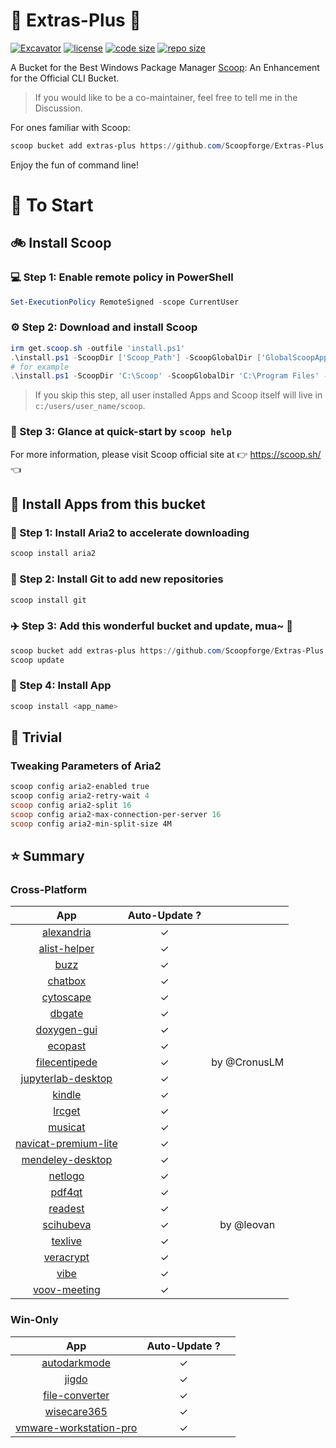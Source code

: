 # 🍨 Extras-Plus 🍨

[![Excavator](https://github.com/Scoopforge/Extras-Plus/actions/workflows/ci.yml/badge.svg)](https://github.com/Scoopforge/Extras-Plus/actions/workflows/ci.yml)
[![license](https://img.shields.io/github/license/Scoopforge/Extras-Plus)](https://github.com/Scoopforge/Extras-Plus/blob/master/LICENSE)
[![code size](https://img.shields.io/github/languages/code-size/Scoopforge/Extras-Plus.svg)](https://img.shields.io/github/languages/code-size/Scoopforge/Extras-Plus.svg)
[![repo size](https://img.shields.io/github/repo-size/Scoopforge/Extras-Plus.svg)](https://img.shields.io/github/repo-size/Scoopforge/Extras-Plus.svg)

A Bucket for the Best Windows Package Manager [Scoop](https://github.com/ScoopInstaller/Scoop): An Enhancement for the Official CLI Bucket.

> If you would like to be a co-maintainer, feel free to tell me in the Discussion.

For ones familiar with Scoop:

```powershell
scoop bucket add extras-plus https://github.com/Scoopforge/Extras-Plus
```

Enjoy the fun of command line!

# 🏃 To Start

## 🚲 Install Scoop

### 💻 Step 1: Enable remote policy in PowerShell

```powershell
Set-ExecutionPolicy RemoteSigned -scope CurrentUser
```

### ⚙️ Step 2: Download and install Scoop

```powershell
irm get.scoop.sh -outfile 'install.ps1'
.\install.ps1 -ScoopDir ['Scoop_Path'] -ScoopGlobalDir ['GlobalScoopApps_Path'] -NoProxy
# for example
.\install.ps1 -ScoopDir 'C:\Scoop' -ScoopGlobalDir 'C:\Program Files' -NoProxy
```

> If you skip this step, all user installed Apps and Scoop itself will live in `c:/users/user_name/scoop`.

### 📖 Step 3: Glance at quick-start by `scoop help`

For more information, please visit Scoop official site at 👉 https://scoop.sh/ 👈

## 🚗 Install Apps from this bucket

### 🚋 Step 1: Install Aria2 to accelerate downloading

```powershell
scoop install aria2
```

### 🎫 Step 2: Install Git to add new repositories

```powershell
scoop install git
```

### ✈️ Step 3: Add this wonderful bucket and update, mua~ 💋

```powershell
scoop bucket add extras-plus https://github.com/Scoopforge/Extras-Plus
scoop update
```

### 🚀 Step 4: Install App

```powershell
scoop install <app_name>
```

## 📝 Trivial

### Tweaking Parameters of Aria2

```powershell
scoop config aria2-enabled true
scoop config aria2-retry-wait 4
scoop config aria2-split 16
scoop config aria2-max-connection-per-server 16
scoop config aria2-min-split-size 4M
```

## ⭐️ Summary

### Cross-Platform

|                                     App                                      | Auto-Update ? |              |
| :--------------------------------------------------------------------------: | :-----------: | :----------: |
|               [alexandria](https://github.com/btpf/Alexandria)               |       ✓       |              |
|          [alist-helper](https://github.com/Xmarmalade/alisthelper)           |       ✓       |              |
|                       [buzz](https://buzzcaptions.com)                       |       ✓       |              |
|                       [chatbox](https://chatboxai.app)                       |       ✓       |              |
|                      [cytoscape](https://cytoscape.org)                      |       ✓       |              |
|                         [dbgate](https://dbgate.org)                         |       ✓       |              |
|                       [doxygen-gui](http://doxygen.nl)                       |       ✓       |              |
|              [ecopast](https://github.com/EcoPasteHub/EcoPaste)              |       ✓       |              |
|          [filecentipede](https://github.com/filecxx/FileCentipede)           |       ✓       | by @CronusLM |
|    [jupyterlab-desktop](https://github.com/jupyterlab/jupyterlab-desktop)    |       ✓       |              |
|                   [kindle](https://amazon.com/kindleapps)                    |       ✓       |              |
|              [lrcget](https://github.com/tranxuanthang/lrcget)               |       ✓       |              |
|               [musicat](https://github.com/basharovV/musicat)                |       ✓       |              |
| [navicat-premium-lite](https://navicat.com/en/products/navicat-premium-lite) |       ✓       |              |
|                   [mendeley-desktop](http://mendeley.com/)                   |       ✓       |              |
|               [netlogo](https://ccl.northwestern.edu/netlogo)                |       ✓       |              |
|                    [pdf4qt](https://jakubmelka.github.io)                    |       ✓       |              |
|                        [readest](https://readest.com)                        |       ✓       |              |
|               [scihubeva](https://github.com/leovan/SciHubEVA)               |       ✓       |  by @leovan  |
|                      [texlive](https://tug.org/texlive)                      |       ✓       |              |
|                      [veracrypt](https://veracrypt.fr)                       |       ✓       |              |
|                 [vibe](https://github.com/thewh1teagle/vibe)                 |       ✓       |              |
|                   [voov-meeting](https://voovmeeting.com)                    |       ✓       |              |

### Win-Only

|                                      App                                      | Auto-Update ? |       |
| :---------------------------------------------------------------------------: | :-----------: | :---: |
|     [autodarkmode](https://github.com/Armin2208/Windows-Auto-Night-Mode)      |       ✓       |       |
|               [jigdo](https://einval.com/~steve/software/jigdo)               |       ✓       |       |
|                 [file-converter](https://file-converter.org)                  |       ✓       |       |
|           [wisecare365](https://wisecleaner.com/wise-care-365.html)           |       ✓       |       |
| [vmware-workstation-pro](https://vmware.com/products/desktop-hypervisor.html) |       ✓       |       |
